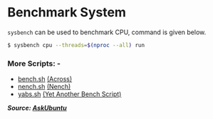# Benchmark System

`sysbench` can be used to benchmark CPU, command is given below.

```bash
$ sysbench cpu --threads=$(nproc --all) run
```

### More Scripts: -

- [bench.sh](https://raw.githubusercontent.com/teddysun/across/master/bench.sh) [(Across)](https://github.com/teddysun/across)
- [nench.sh](http://wget.racing/nench.sh) [(Nench)](https://github.com/n-st/nench)
- [yabs.sh](https://raw.githubusercontent.com/masonr/yet-another-bench-script/master/yabs.sh) [(Yet Another Bench Script)](https://yabs.sh)

**_Source: [AskUbuntu](https://askubuntu.com/questions/634513/cpu-benchmarking-utility-for-linux)_**
